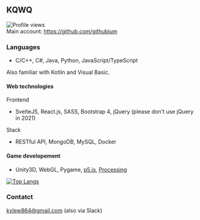## KQWQ
![Profile views](https://gpvc.arturio.dev/kqwq)  
Main account: https://github.com/githubium

### Languages

- C/C++, C#, Java, Python, JavaScript/TypeScript

Also familiar with Kotlin and Visual Basic.

#### Web technologies

Frontend
- SvelteJS, React.js, SASS, Bootstrap 4, jQuery (please don't use jQuery in 2021)

Stack
- RESTful API, MongoDB, MySQL, Docker

#### Game developement

- Unity3D, WebGL, Pygame, [p5.js](https://p5js.org/), [Processing](https://processing.org/)

[![Top Langs](https://github-readme-stats.vercel.app/api/top-langs/?username=kqwq)](https://github.com/anuraghazra/github-readme-stats)

### Contatct

kylew864@gmail.com (also via Slack)
